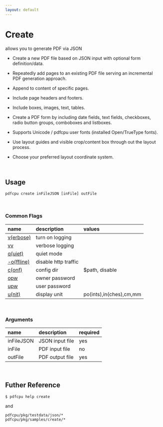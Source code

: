 ```yaml
---
layout: default
---
```


# Create

allows you to generate PDF via JSON

* Create a new PDF file based on JSON input with optional form definition/data.

* Repeatedly add pages to an existing PDF file serving an incremental PDF generation approach.

* Append to content of specific pages.

* Include page headers and footers.

* Include boxes, images, text, tables.

* Create a PDF form by including date fields, text fields, checkboxes, radio button groups, comboboxes and listboxes.

* Supports Unicode / pdfcpu user fonts (installed Open/TrueType fonts).

* Use layout guides and visible crop/content box through out the layout process.

* Choose your preferred layout coordinate system.

<br>


## Usage

```
pdfcpu create inFileJSON [inFile] outFile
```

<br>


### Common Flags

| name                                            | description     | values
|:------------------------------------------------|:----------------|:-------
| [v(erbose)](../getting_started/common_flags.md) | turn on logging |
| [vv](../getting_started/common_flags.md)        | verbose logging |
| [q(uiet)](../getting_started/common_flags.md)   | quiet mode      |
| [-o(ffline)](../getting_started/common_flags.md)| disable http traffic |                                 | 
| [c(onf)](../getting_started/common_flags.md)    | config dir      | $path, disable
| [opw](../getting_started/common_flags.md)       | owner password  |
| [upw](../getting_started/common_flags.md)       | user password   |
| [u(nit)](../getting_started/common_flags.md)    | display unit    | po(ints),in(ches),cm,mm
<br>

### Arguments

| name         | description             | required |
|:-------------|:------------------------|:---------|
| inFileJSON   | JSON input file         | yes
| inFile       | PDF input file          | no
| outFile      | PDF output file         | yes

<br>

## Futher Reference

```
$ pdfcpu help create
``` 

and

```
pdfcpu/pkg/testdata/json/*
pdfcpu/pkg/samples/create/*
```
